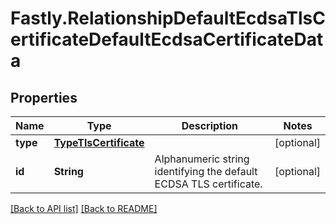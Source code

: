 # Fastly.RelationshipDefaultEcdsaTlsCertificateDefaultEcdsaCertificateData

## Properties

Name | Type | Description | Notes
------------ | ------------- | ------------- | -------------
**type** | [**TypeTlsCertificate**](TypeTlsCertificate.md) |  | [optional] 
**id** | **String** | Alphanumeric string identifying the default ECDSA TLS certificate. | [optional] 


[[Back to API list]](../../README.md#endpoints) [[Back to README]](../../README.md)
